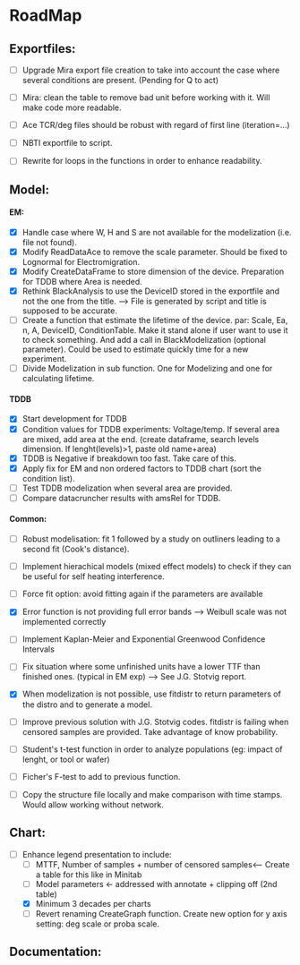 # RoadMap

## Exportfiles:
- [ ] Upgrade Mira export file creation to take into account the case where several conditions are present. (Pending for Q to act)
- [ ] Mira: clean the table to remove bad unit before working with it. Will make code more readable.
- [ ] Ace TCR/deg files should be robust with regard of first line (iteration=...)
- [ ] NBTI exportfile to script.
- [ ] Rewrite for loops in the functions in order to enhance readability.


## Model:
#### EM:
- [x] Handle case where W, H and S are not available for the modelization (i.e. file not found).
- [x] Modify ReadDataAce to remove the scale parameter. Should be fixed to Lognormal for Electromigration.
- [x] Modify CreateDataFrame to store dimension of the device. Preparation for TDDB where Area is needed.
- [x] Rethink BlackAnalysis to use the DeviceID stored in the exportfile and not the one from the title. --> File is generated by script and title is supposed to be accurate.
- [ ] Create a function that estimate the lifetime of the device. par: Scale, Ea, n, A, DeviceID, ConditionTable. Make it stand alone if user want to use it to check something. And add a call in BlackModelization (optional parameter). Could be used to estimate quickly time for a new experiment.
- [ ] Divide Modelization in sub function. One for Modelizing and one for calculating lifetime.  

#### TDDB
- [x] Start development for TDDB
- [x] Condition values for TDDB experiments: Voltage/temp. If several area are mixed, add area at the end. (create dataframe, search levels dimension. If lenght(levels)>1, paste old name+area)
- [x] TDDB is Negative if breakdown too fast. Take care of this.
- [x] Apply fix for EM and non ordered factors to TDDB chart (sort the condition list).
- [ ] Test TDDB modelization when several area are provided.
- [ ] Compare datacruncher results with amsRel for TDDB.

#### Common:
- [ ] Robust modelisation: fit 1 followed by a study on outliners leading to a second fit (Cook's distance).
- [ ] Implement hierachical models (mixed effect models) to check if they can be useful for self heating interference.
- [ ] Force fit option: avoid fitting again if the parameters are available
- [x] Error function is not providing full error bands --> Weibull scale was not implemented correctly
- [ ] Implement Kaplan-Meier and Exponential Greenwood Confidence Intervals
- [ ] Fix situation where some unfinished units have a lower TTF than finished ones. (typical in EM exp) --> See J.G. Stotvig report.
- [x] When modelization is not possible, use fitdistr to return parameters of the distro and to generate a model.
- [ ] Improve previous solution with J.G. Stotvig codes. fitdistr is failing when censored samples are provided. Take advantage of know probability.
- [ ] Student's t-test function in order to analyze populations (eg: impact of lenght, or tool or wafer)
- [ ] Ficher's F-test to add to previous function.
- [ ] Copy the structure file locally and make comparison with time stamps. Would allow working without network.


## Chart:
- [ ] Enhance legend presentation to include:
  - [ ] MTTF, Number of samples + number of censored samples<-- Create a table for this like in Minitab
  - [ ] Model parameters <- addressed with annotate + clipping off (2nd table)
  - [x] Minimum 3 decades per charts
  - [ ] Revert renaming CreateGraph function. Create new option for y axis setting: deg scale or proba scale. 

## Documentation:
